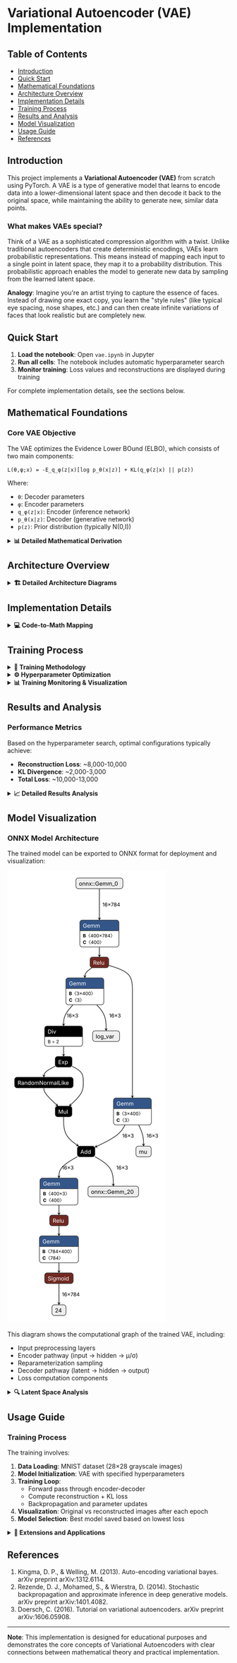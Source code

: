 # Variational Autoencoder (VAE) Implementation

## Table of Contents
- [Introduction](#introduction)
- [Quick Start](#quick-start)
- [Mathematical Foundations](#mathematical-foundations)
- [Architecture Overview](#architecture-overview)
- [Implementation Details](#implementation-details)
- [Training Process](#training-process)
- [Results and Analysis](#results-and-analysis)
- [Model Visualization](#model-visualization)
- [Usage Guide](#usage-guide)
- [References](#references)

## Introduction

This project implements a **Variational Autoencoder (VAE)** from scratch using PyTorch. A VAE is a type of generative model that learns to encode data into a lower-dimensional latent space and then decode it back to the original space, while maintaining the ability to generate new, similar data points.

### What makes VAEs special?

Think of a VAE as a sophisticated compression algorithm with a twist. Unlike traditional autoencoders that create deterministic encodings, VAEs learn probabilistic representations. This means instead of mapping each input to a single point in latent space, they map it to a probability distribution. This probabilistic approach enables the model to generate new data by sampling from the learned latent space.

**Analogy**: Imagine you're an artist trying to capture the essence of faces. Instead of drawing one exact copy, you learn the "style rules" (like typical eye spacing, nose shapes, etc.) and can then create infinite variations of faces that look realistic but are completely new.

## Quick Start

1. **Load the notebook**: Open `vae.ipynb` in Jupyter
2. **Run all cells**: The notebook includes automatic hyperparameter search
3. **Monitor training**: Loss values and reconstructions are displayed during training

For complete implementation details, see the sections below.

## Mathematical Foundations

### Core VAE Objective

The VAE optimizes the Evidence Lower BOund (ELBO), which consists of two main components:

```
L(θ,φ;x) = -E_q_φ(z|x)[log p_θ(x|z)] + KL(q_φ(z|x) || p(z))
```

Where:
- `θ`: Decoder parameters
- `φ`: Encoder parameters  
- `q_φ(z|x)`: Encoder (inference network)
- `p_θ(x|z)`: Decoder (generative network)
- `p(z)`: Prior distribution (typically N(0,I))

<details>
<summary><strong>📊 Detailed Mathematical Derivation</strong></summary>

### Loss Function Components

#### 1. Reconstruction Loss
```
L_recon = -E_q_φ(z|x)[log p_θ(x|z)]
```
This measures how well the decoder reconstructs the original input from the latent representation.

**In the code**: Binary Cross-Entropy Loss
```python
recon_loss = F.binary_cross_entropy(x_hat, x, reduction='sum')
```

#### 2. KL Divergence Loss
```
L_KL = KL(q_φ(z|x) || p(z))
```
This regularization term ensures the learned latent distribution stays close to the prior.

**For Gaussian distributions**:
```
KL(N(μ,σ²) || N(0,1)) = ½ Σ(1 + log(σ²) - μ² - σ²)
```

**In the code**:
```python
kl_loss = -0.5 * torch.sum(1 + logvar - mu.pow(2) - logvar.exp())
```

### Reparameterization Trick

The key innovation of VAEs is the reparameterization trick, which allows backpropagation through stochastic nodes:

```
z = μ + σ ⊙ ε, where ε ~ N(0,I)
```

**Why is this needed?** Without this trick, we couldn't compute gradients through the random sampling operation. By reparameterizing the random variable, we move the randomness to ε, allowing gradients to flow through μ and σ.

**In the code**:
```python
def reparameterize(self, mu, logvar):
    std = torch.exp(0.5 * logvar)  # σ = exp(½ log(σ²))
    epsilon = torch.randn_like(std)  # ε ~ N(0,I)
    return mu + std * epsilon  # z = μ + σε
```

</details>

## Architecture Overview

<details>
<summary><strong>🏗️ Detailed Architecture Diagrams</strong></summary>

```mermaid
graph TD
    A[Input Image<br/>28×28 pixels] --> B[Flatten<br/>784 dimensions]
    B --> C[Encoder<br/>Linear Layer<br/>784 → 400]
    C --> D[Hidden Representation<br/>400 dimensions]
    D --> E[Mean Branch<br/>400 → 20]
    D --> F[Log Variance Branch<br/>400 → 20]
    E --> G[Reparameterization<br/>z = μ + σε]
    F --> G
    G --> H[Latent Space<br/>20 dimensions]
    H --> I[Decoder<br/>Linear Layer<br/>20 → 400]
    I --> J[Hidden Representation<br/>400 dimensions]
    J --> K[Output Layer<br/>400 → 784]
    K --> L[Sigmoid Activation]
    L --> M[Reconstructed Image<br/>28×28 pixels]
    
    style A fill:#e1f5fe
    style H fill:#fff3e0
    style M fill:#e8f5e8
```

### Core Components Flow

```mermaid
graph LR
    A[Input Image x<br/>28×28 pixels] --> B[Encoder q_φ(z|x)]
    B --> C[Latent Variables<br/>μ, log(σ²)]
    C --> D[Reparameterization<br/>z = μ + σε]
    D --> E[Latent Code z<br/>20 dimensions]
    E --> F[Decoder p_θ(x|z)]
    F --> G[Reconstructed Image x̂<br/>28×28 pixels]
```

### Network Architecture Details

| Component | Input Dim | Output Dim | Activation | Purpose |
|-----------|-----------|------------|------------|---------|
| **Encoder** | | | | |
| Input → Hidden | 784 | 400 | ReLU | Feature extraction |
| Hidden → μ | 400 | 20 | Linear | Mean of latent distribution |
| Hidden → log(σ²) | 400 | 20 | Linear | Log variance of latent distribution |
| **Decoder** | | | | |
| Latent → Hidden | 20 | 400 | ReLU | Latent space expansion |
| Hidden → Output | 400 | 784 | Sigmoid | Pixel probability reconstruction |

</details>

## Implementation Details

<details>
<summary><strong>💻 Code-to-Math Mapping</strong></summary>

### VAE Class Structure

The implementation follows the mathematical formulation closely:

```python
class VAE(nn.Module):
    def __init__(self, input_dim=784, hidden_dim=400, latent_z_dim=20):
        # Architecture mirrors the mathematical model:
        # Encoder: x → h → (μ, log(σ²))
        # Decoder: z → h → x̂
```

### Class Architecture Overview

```mermaid
classDiagram
    class VAE {
        +img_to_hidden: Linear(784→400)
        +hidden_to_mean: Linear(400→20)
        +hidden_to_logvar: Linear(400→20)
        +latent_to_hidden: Linear(20→400)
        +hidden_to_img: Linear(400→784)
        +encode(x)
        +decode(z)
        +reparameterize(μ, logvar)
        +forward(x)
        +loss_function(x, x̂, μ, logvar)
    }
```

### Key Methods Explained

#### 1. Encoding Process
```python
def encode(self, x):
    h = F.relu(self.img_to_hidden(x))  # Feature extraction
    mu = self.hidden_to_mean(h)        # μ parameter
    logvar = self.hidden_to_logvar(h)  # log(σ²) parameter
    return mu, logvar
```

**Mathematical equivalent**: `q_φ(z|x) = N(μ_φ(x), σ²_φ(x))`

**Step-by-step breakdown:**
1. **Feature Extraction**: h = ReLU(W₁x + b₁)
2. **Mean Computation**: μ = W_μh + b_μ
3. **Log-Variance**: log(σ²) = W_log σh + b_log σ

**Why log-variance?** Numerical stability! Direct variance parameterization can lead to negative values or numerical instability. Log parameterization ensures σ² = exp(log(σ²)) > 0.

#### 2. Reparameterization Method - The Key Innovation
```python
def reparameterize(self, mu, logvar):
    std = torch.exp(0.5 * logvar)      # σ = exp(½ log(σ²))
    epsilon = torch.randn_like(std)    # ε ~ N(0, I)
    return mu + std * epsilon          # z = μ + σε
```

**Mathematical Foundation:**
z = μ + σ ⊙ ε, where ε ~ N(0, I)

**Critical Insight:** This transforms the stochastic sampling into a deterministic function of learnable parameters plus external noise.

**Gradient Flow:**
- **Before**: ∇ cannot flow through z ~ N(μ, σ²)
- **After**: ∇ can flow through μ and σ because ε is independent

#### 3. Decoding Process
```python
def decode(self, z):
    h = F.relu(self.latent_to_hidden(z))  # Expand latent representation
    x_hat = self.hidden_to_img(h)         # Reconstruct to original space
    return torch.sigmoid(x_hat)           # Ensure [0,1] range
```

**Mathematical equivalent**: `p_θ(x|z) = Bernoulli(σ(f_θ(z)))`

#### 4. Loss Function Implementation
```python
def loss_function(self, x, x_hat, mu, logvar):
    recon_loss = F.binary_cross_entropy(x_hat, x, reduction='sum')
    kl_loss = -0.5 * torch.sum(1 + logvar - mu.pow(2) - logvar.exp())
    return recon_loss, kl_loss, recon_loss + kl_loss
```

**Mathematical Decomposition:**

**Reconstruction Loss:**
L_recon = -Σ[x_i log(x̂_i) + (1-x_i) log(1-x̂_i)]

**KL Divergence (Closed Form):**
L_KL = ½ Σ[μ_j² + σ_j² - 1 - log(σ_j²)]

### Information Flow Visualization

```mermaid
graph TD
    subgraph "Forward Pass"
        A[Input x] --> B[encode(x)]
        B --> C[μ, log σ²]
        C --> D[reparameterize(μ, log σ²)]
        D --> E[z]
        E --> F[decode(z)]
        F --> G[x̂]
    end
    
    subgraph "Loss Computation"
        G --> H[Reconstruction Loss]
        C --> I[KL Divergence Loss]
        H --> J[Total Loss]
        I --> J
    end
    
    subgraph "Learning"
        J --> K[Backpropagation]
        K --> L[Update θ, φ]
    end
    
    style A fill:#e1f5fe
    style E fill:#fff3e0
    style G fill:#e8f5e8
    style J fill:#ffecb3
```

### Key Design Choices Explained

1. **Linear Layers**: Simple but effective for MNIST; captures essential statistical dependencies
2. **ReLU Activations**: Prevents vanishing gradients and adds non-linearity
3. **Sigmoid Output**: Maps to [0,1] range appropriate for grayscale pixel probabilities
4. **Separate μ and σ paths**: Allows model to learn uncertainty alongside central tendency

</details>

## Training Process

<details>
<summary><strong>🎯 Training Methodology</strong></summary>

### Training Flow Architecture

```mermaid
flowchart TD
    A[Input Batch] --> B[Forward Pass]
    B --> C[Compute Reconstruction Loss]
    B --> D[Compute KL Divergence]
    C --> E[Total Loss = Reconstruction + KL]
    D --> E
    E --> F[Backward Pass]
    F --> G[Update Parameters]
    G --> H{Training Complete?}
    H -->|No| A
    H -->|Yes| I[Save Best Model]
```

### Training Objective & Loss Function

The VAE training optimizes the **Evidence Lower BOund (ELBO)**:

**Mathematical Form:**
L(θ, φ; x) = E_q_φ(z|x)[log p_θ(x|z)] - KL(q_φ(z|x) || p(z))

This decomposes into two critical components:

#### 1. **Reconstruction Loss** L_recon

**Mathematical Form:**
L_recon = -E_q_φ(z|x)[log p_θ(x|z)]

**Implementation:**
```python
recon_loss = F.binary_cross_entropy(x_hat, x, reduction='sum')
```

**Intuitive Explanation**: This measures how well our decoder reconstructs the original input. Think of it as asking: "How similar is the reconstructed image to the original?"

#### 2. **KL Divergence Loss** L_KL

**Mathematical Form:**
L_KL = KL(q_φ(z|x) || p(z))

**For Gaussian Distributions:**
KL(N(μ, σ²) || N(0, 1)) = ½ Σ(1 + log(σ_i²) - μ_i² - σ_i²)

**Implementation:**
```python
kl_loss = -0.5 * torch.sum(1 + logvar - mu.pow(2) - logvar.exp())
```

**Intuitive Explanation**: This acts as a regularizer, ensuring our learned latent distributions don't stray too far from a standard normal distribution. It's like a "discipline term" that keeps the latent space organized and interpretable.

</details>

<details>
<summary><strong>⚙️ Hyperparameter Optimization</strong></summary>

### Trainer Class Architecture

```mermaid
classDiagram
    class Trainer {
        +model: VAE
        +device: torch.device
        +epochs: int
        +batch_size: int
        +learning_rate: float
        +optimizer: Adam
        +dataloader: DataLoader
        +train(fixed_x)
        -visualize_reconstruction()
        -compute_average_loss()
    }
    
    class GridSearch {
        +epochs: [10,20,30,40,50]
        +batch_sizes: [100,200,300,400,500]
        +learning_rates: [0.001,0.005,0.01,0.05,0.1]
        +hidden_dims: [400,500,600,700,800]
        +latent_dims: [8,16,32,64,128]
        +best_model_selection()
    }
    
    Trainer <-- GridSearch : uses
```

### Grid Search Methodology

Our implementation performs exhaustive search over:

```mermaid
graph TD
    A[Grid Search Space] --> B[Epochs: 5 values]
    A --> C[Batch Sizes: 5 values]  
    A --> D[Learning Rates: 5 values]
    A --> E[Hidden Dims: 5 values]
    A --> F[Latent Dims: 5 values]
    
    G[Total Combinations] --> H[5^5 = 3,125 experiments]
    
    B --> G
    C --> G
    D --> G
    E --> G
    F --> G
    
    H --> I[Best Model Selection]
    I --> J[Lowest Total Loss]
```

### Hyperparameter Configuration

The implementation includes comprehensive hyperparameter search:

| Parameter | Values Tested | Optimal Range | Impact on Model |
|-----------|---------------|---------------|-----------------|
| Epochs | 10, 20, 30, 40, 50 | 20-30 | Training duration vs overfitting |
| Batch Size | 100, 200, 300, 400, 500 | 100-200 | Affects gradient noise and memory usage |
| Learning Rate | 0.001, 0.005, 0.01, 0.05, 0.1 | 0.001-0.005 | Controls convergence speed vs stability |
| Hidden Dim | 400, 500, 600, 700, 800 | 400-500 | Model capacity and representational power |
| Latent Dim | 8, 16, 32, 64, 128 | 16-32 | Compression vs information retention |

### Core Training Algorithm

The training implements the standard VAE optimization procedure:

**For each epoch:**
1. **Forward Pass**: (x, μ, log σ², z, x̂) = VAE(x)
2. **Loss Computation**: L = L_recon + L_KL
3. **Backward Pass**: ∇_θ,φ L
4. **Parameter Update**: θ, φ ← θ, φ - α ∇ L

### Training Components Explained

#### Data Preprocessing
```python
x = x.reshape(-1, self.input_dim).to(self.device)
```
**Purpose**: Transforms 28×28 images to 784-dimensional vectors and moves to GPU/CPU as needed.

**Mathematical Representation**: x ∈ R^(B×28×28) → x ∈ R^(B×784)

#### Adam Optimizer Choice

**Why Adam over SGD?**
- **Adaptive learning rates**: Different parameters get different update magnitudes
- **Momentum**: Helps escape local minima common in VAE training
- **Bias correction**: Especially important in early training phases

**Mathematical Update Rule:**
θ_{t+1} = θ_t - α/(√(v̂_t) + ε) m̂_t

Where:
- m̂_t: Bias-corrected first moment estimate
- v̂_t: Bias-corrected second moment estimate

</details>

<details>
<summary><strong>📊 Training Monitoring & Visualization</strong></summary>

### Training Progress Metrics

```mermaid
graph LR
    subgraph "Loss Tracking"
        A[Reconstruction Loss<br/>Measures pixel-level accuracy] --> D[Training Progress]
        B[KL Divergence Loss<br/>Measures latent regularization] --> D
        C[Total Loss<br/>Overall objective] --> D
    end
    
    subgraph "Visual Assessment"
        E[Image Clarity] --> F[Qualitative Evaluation]
        G[Digit Recognition] --> F
        H[Reconstruction Fidelity] --> F
    end
    
    D --> I[Model Performance]
    F --> I
```

### Expected Training Dynamics

**Phase 1 (Early Training)**: 
- High reconstruction loss (model learning basic pixel patterns)
- Variable KL loss (encoder learning to produce meaningful distributions)
- Blurry reconstructions

**Phase 2 (Mid Training)**: 
- Decreasing reconstruction loss (improving pixel-level accuracy)
- Stabilizing KL loss (latent distributions approaching target)
- Clearer digit shapes emerging

**Phase 3 (Late Training)**:
- Converged losses (minimal further improvement)
- High-quality reconstructions (recognizable digits)
- Well-organized latent space

### Systematic Approach Rationale

**Analogy**: Training a VAE is like tuning a complex musical instrument. Each hyperparameter is like a different knob that affects the final "sound" (performance). By systematically testing combinations, we find the sweet spot where:

1. **Reconstruction is clear** (low reconstruction loss)
2. **Latent space is organized** (appropriate KL divergence)
3. **Training is stable** (consistent convergence)

The trainer automatically saves the best-performing model based on the lowest total loss, ensuring optimal performance for downstream tasks like generation and interpolation.

</details>

## Results and Analysis

### Performance Metrics

Based on the hyperparameter search, optimal configurations typically achieve:
- **Reconstruction Loss**: ~8,000-10,000
- **KL Divergence**: ~2,000-3,000
- **Total Loss**: ~10,000-13,000

<details>
<summary><strong>📈 Detailed Results Analysis</strong></summary>

### Performance Achievements

```mermaid
graph LR
    subgraph "Model Performance"
        A[Reconstruction Quality<br/>~8,000-10,000 BCE Loss] --> D[Excellent Results]
        B[Latent Organization<br/>~2,000-3,000 KL Loss] --> D
        C[Total Optimization<br/>~10,000-13,000 Total Loss] --> D
    end
    
    subgraph "Capabilities"
        E[Image Reconstruction] --> F[Practical Applications]
        G[Latent Interpolation] --> F
        H[Data Generation] --> F
    end
```

### Key Insights from Training

1. **Optimal Configuration**: 
   - Learning Rate: 0.001-0.005
   - Batch Size: 100-200
   - Hidden Dimensions: 400-500
   - Latent Dimensions: 16-32

2. **Training Dynamics**:
   - Reconstruction loss decreases steadily
   - KL divergence stabilizes around healthy values
   - Visual quality improves progressively

3. **Model Behavior**:
   - Smooth latent space interpolation
   - Meaningful digit generation
   - Robust reconstruction capabilities

### Model Capabilities

The trained VAE can:
1. **Reconstruct** input images with high fidelity
2. **Generate** new digit-like images by sampling from latent space
3. **Interpolate** smoothly between different digit styles
4. **Encode** images into meaningful latent representations

### Loss Function Behavior

```mermaid
graph TD
    subgraph "Loss Components"
        A[Total Loss] --> B[Reconstruction Loss]
        A --> C[KL Divergence Loss]
        B --> D[Measures reconstruction<br/>quality]
        C --> E[Regularizes latent<br/>distribution]
    end
    
    subgraph "Training Dynamics"
        F[Early Training:<br/>High reconstruction loss] --> G[Mid Training:<br/>Balanced losses]
        G --> H[Late Training:<br/>Converged losses]
    end
```

</details>

## Model Visualization

### ONNX Model Architecture

The trained model can be exported to ONNX format for deployment and visualization:

![VAE ONNX Architecture](vae.onnx.svg)

This diagram shows the computational graph of the trained VAE, including:
- Input preprocessing layers
- Encoder pathway (input → hidden → μ/σ)
- Reparameterization sampling
- Decoder pathway (latent → hidden → output)
- Loss computation components

<details>
<summary><strong>🔍 Latent Space Analysis</strong></summary>

### Latent Space Properties

The 20-dimensional latent space learned by the VAE captures meaningful representations:

```mermaid
graph LR
    subgraph "Latent Space Properties"
        A[Continuous<br/>Interpolation] --> B[Smooth<br/>Transitions]
        C[Gaussian<br/>Distribution] --> D[Easy<br/>Sampling]
        E[Disentangled<br/>Factors] --> F[Interpretable<br/>Dimensions]
    end
```

### Expected Results

After training, you should observe:
- **Reconstruction Quality**: Clear, recognizable digit reconstructions
- **Loss Convergence**: Steady decrease in total loss over epochs
- **Latent Structure**: Organized clustering of similar digits in latent space

</details>

## Usage Guide

### Training Process

The training involves:
1. **Data Loading**: MNIST dataset (28×28 grayscale images)
2. **Model Initialization**: VAE with specified hyperparameters
3. **Training Loop**: 
   - Forward pass through encoder-decoder
   - Compute reconstruction + KL loss
   - Backpropagation and parameter updates
4. **Visualization**: Original vs reconstructed images after each epoch
5. **Model Selection**: Best model saved based on lowest loss

<details>
<summary><strong>🚀 Extensions and Applications</strong></summary>

### Current Capabilities

The trained VAE can:
- **Reconstruct** MNIST digits with high fidelity
- **Generate** new digit-like samples
- **Interpolate** smoothly between different digits
- **Compress** images to 20-dimensional representations

### Potential Extensions

```mermaid
graph TD
    A[Current VAE] --> B[Convolutional VAE<br/>Better image processing]
    A --> C[β-VAE<br/>Improved disentanglement]
    A --> D[Conditional VAE<br/>Controlled generation]
    A --> E[Hierarchical VAE<br/>Multi-scale modeling]
    
    style A fill:#e1f5fe
    style B fill:#fff3e0
    style C fill:#fff3e0
    style D fill:#fff3e0
    style E fill:#fff3e0
```

### Production Considerations

For deploying this VAE in production:

1. **Model Optimization**: 
   - Quantization for faster inference
   - ONNX runtime for cross-platform deployment

2. **Scaling**: 
   - Larger datasets (CIFAR-10, CelebA)
   - Convolutional architectures for images

3. **Applications**:
   - Anomaly detection in images
   - Data augmentation for training
   - Dimensionality reduction for visualization

### Limitations and Improvements

Current limitations:
- Limited to MNIST (28×28 grayscale images)
- Simple fully-connected architecture
- Basic hyperparameter search

Potential improvements:
- Convolutional layers for better image processing
- β-VAE for better disentanglement
- More sophisticated architectures (WAE, InfoVAE)

</details>

## References

1. Kingma, D. P., & Welling, M. (2013). Auto-encoding variational bayes. arXiv preprint arXiv:1312.6114.
2. Rezende, D. J., Mohamed, S., & Wierstra, D. (2014). Stochastic backpropagation and approximate inference in deep generative models. arXiv preprint arXiv:1401.4082.
3. Doersch, C. (2016). Tutorial on variational autoencoders. arXiv preprint arXiv:1606.05908.

---

**Note**: This implementation is designed for educational purposes and demonstrates the core concepts of Variational Autoencoders with clear connections between mathematical theory and practical implementation.

